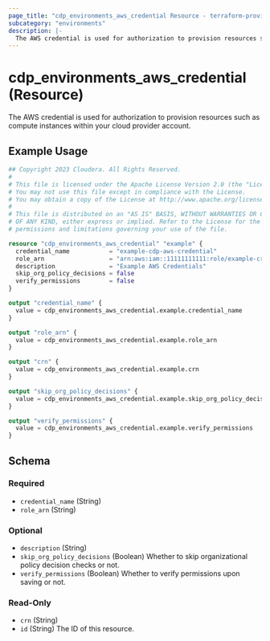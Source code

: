 ```yaml
---
page_title: "cdp_environments_aws_credential Resource - terraform-provider-cdp"
subcategory: "environments"
description: |-
  The AWS credential is used for authorization to provision resources such as compute instances within your cloud provider account.
---
```


# cdp_environments_aws_credential (Resource)

The AWS credential is used for authorization to provision resources such as compute instances within your cloud provider account.

## Example Usage

```terraform
## Copyright 2023 Cloudera. All Rights Reserved.
#
# This file is licensed under the Apache License Version 2.0 (the "License").
# You may not use this file except in compliance with the License.
# You may obtain a copy of the License at http://www.apache.org/licenses/LICENSE-2.0.
#
# This file is distributed on an "AS IS" BASIS, WITHOUT WARRANTIES OR CONDITIONS
# OF ANY KIND, either express or implied. Refer to the License for the specific
# permissions and limitations governing your use of the file.

resource "cdp_environments_aws_credential" "example" {
  credential_name           = "example-cdp-aws-credential"
  role_arn                  = "arn:aws:iam::11111111111:role/example-cross-account-role"
  description               = "Example AWS Credentials"
  skip_org_policy_decisions = false
  verify_permissions        = false
}

output "credential_name" {
  value = cdp_environments_aws_credential.example.credential_name
}

output "role_arn" {
  value = cdp_environments_aws_credential.example.role_arn
}

output "crn" {
  value = cdp_environments_aws_credential.example.crn
}

output "skip_org_policy_decisions" {
  value = cdp_environments_aws_credential.example.skip_org_policy_decisions
}

output "verify_permissions" {
  value = cdp_environments_aws_credential.example.verify_permissions
}
```

<!-- schema generated by tfplugindocs -->
## Schema

### Required

- `credential_name` (String)
- `role_arn` (String)

### Optional

- `description` (String)
- `skip_org_policy_decisions` (Boolean) Whether to skip organizational policy decision checks or not.
- `verify_permissions` (Boolean) Whether to verify permissions upon saving or not.

### Read-Only

- `crn` (String)
- `id` (String) The ID of this resource.